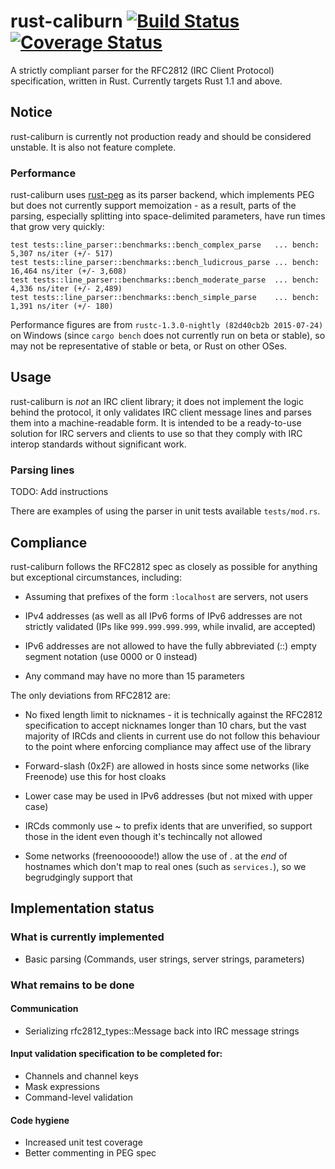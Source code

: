 # rust-caliburn [![Build Status][ci-build-stat]][ci-link] [![Coverage Status][cov-stat]][cov-link]
A strictly compliant parser for the RFC2812 (IRC Client Protocol) specification,
written in Rust. Currently targets Rust 1.1 and above.

## Notice
rust-caliburn is currently not production ready and should be considered
unstable. It is also not feature complete.

### Performance
rust-caliburn uses [rust-peg][rust-peg] as its parser backend, which implements
PEG but does not currently support memoization - as a result, parts of the
parsing, especially splitting into space-delimited parameters, have run times that grow very quickly:
```
test tests::line_parser::benchmarks::bench_complex_parse   ... bench:       5,307 ns/iter (+/- 517)
test tests::line_parser::benchmarks::bench_ludicrous_parse ... bench:      16,464 ns/iter (+/- 3,608)
test tests::line_parser::benchmarks::bench_moderate_parse  ... bench:       4,336 ns/iter (+/- 2,489)
test tests::line_parser::benchmarks::bench_simple_parse    ... bench:       1,391 ns/iter (+/- 180)
```

Performance figures are from `rustc-1.3.0-nightly (82d40cb2b 2015-07-24)` on
Windows (since `cargo bench` does not currently run on beta or stable), so may
not be representative of stable or beta, or Rust on other OSes.

## Usage
rust-caliburn is *not* an IRC client library; it does not implement the logic
behind the protocol, it only validates IRC client message lines and parses them
into a machine-readable form. It is intended to be a ready-to-use solution for
IRC servers and clients to use so that they comply with IRC interop standards
without significant work.

### Parsing lines
TODO: Add instructions

There are examples of using the parser in unit tests available `tests/mod.rs`.

## Compliance
rust-caliburn follows the RFC2812 spec as closely as possible for anything but
exceptional circumstances, including:

 * Assuming that prefixes of the form `:localhost` are servers, not users

 * IPv4 addresses (as well as all IPv6 forms of IPv6 addresses are not strictly
   validated (IPs like `999.999.999.999`, while invalid, are accepted)

 * IPv6 addresses are not allowed to have the fully abbreviated (::) empty
   segment notation (use 0000 or 0 instead)

 * Any command may have no more than 15 parameters

The only deviations from RFC2812 are:

 * No fixed length limit to nicknames - it is technically against
   the RFC2812 specification to accept nicknames longer than 10 chars, but
   the vast majority of IRCds and clients in current use do not follow this
   behaviour to the point where enforcing compliance may affect use of the
   library
   
 * Forward-slash (0x2F) are allowed in hosts since some networks (like Freenode)
   use this for host cloaks

 * Lower case may be used in IPv6 addresses (but not mixed with upper case)
 
 * IRCds commonly use ~ to prefix idents that are unverified, so support those
   in the ident even though it's techincally not allowed
   
 * Some networks (freenooooode!) allow the use of . at the _end_ of hostnames
   which don't map to real ones (such as `services.`), so we begrudgingly
   support that
   
## Implementation status

### What is currently implemented

  * Basic parsing (Commands, user strings, server strings, parameters)

### What remains to be done

#### Communication
  * Serializing rfc2812_types::Message back into IRC message strings

#### Input validation specification to be completed for:
  * Channels and channel keys
  * Mask expressions
  * Command-level validation

#### Code hygiene
  * Increased unit test coverage
  * Better commenting in PEG spec
    
[ci-build-stat]: https://travis-ci.org/ceph3us/rust-caliburn.svg?branch=master
[ci-link]: https://travis-ci.org/ceph3us/rust-caliburn
[rust-peg]: https://github.com/kevinmehall/rust-peg
[cov-stat]: https://coveralls.io/repos/ceph3us/rust-caliburn/badge.svg?branch=master&service=github
[cov-link]: https://coveralls.io/github/ceph3us/rust-caliburn?branch=master
